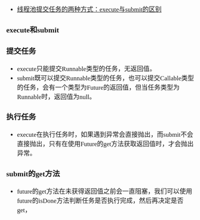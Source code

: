 <span  style="font-family: Simsun,serif; font-size: 17px; ">

- [线程池提交任务的两种方式：execute与submit的区别](https://www.cnblogs.com/jxxblogs/p/11882381.html)

### execute和submit

### 提交任务

- execute只能提交Runnable类型的任务，无返回值。
- submit既可以提交Runnable类型的任务，也可以提交Callable类型的任务，会有一个类型为Future的返回值，但当任务类型为Runnable时，返回值为null。

### 执行任务

- execute在执行任务时，如果遇到异常会直接抛出，而submit不会直接抛出，只有在使用Future的get方法获取返回值时，才会抛出异常。

### submit的get方法

- future的get方法在未获得返回值之前会一直阻塞，我们可以使用future的isDone方法判断任务是否执行完成，然后再决定是否get，

</span>
